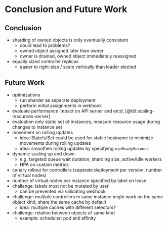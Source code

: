 # Conclusion and Future Work

## Conclusion

- sharding of owned objects is only eventually consistent
  - could lead to problems?
  - owned object assigned later than owner
  - owner is drained, owned object immediately reassigned
- equally sized controller replicas
  - easier to right-size / scale vertically than leader elected

## Future Work

- optimizations
  - run sharder as separate deployment
  - perform initial assignments in webhook
- evaluate performance impact on API server and etcd, [@tbl:scaling-resources-server]
- evaluation only static set of instances, measure resource usage during changes to instance set
- movement on rolling updates
  - idea: StatefulSet could be used for stable hostname to minimize movements during rolling updates
  - idea: smoothen rolling updates by specifying `minReadySeconds`
- dynamic scaling up and down
  - e.g. targeted queue wait duration, sharding size, active/idle workers
  - HPA on custom metrics
- canary rollout for controllers (separate deployment per version, number of virtual nodes)
- number of virtual nodes per instance specified by label on lease
- challenge: labels must not be mutated by user
  - can be prevented via validating webhook
- challenge: multiple controllers in same instance might work on the same object kind, share the same cache by default
  - idea: multiple caches with different selectors?
- challenge: relation between objects of same kind
  - example: scheduler: pod anti affinity
